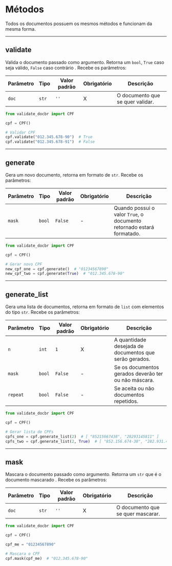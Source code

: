 # Métodos
Todos os documentos possuem os mesmos métodos e funcionam da mesma forma.

------------
## validate
Valida o documento passado como argumento. Retorna um `bool`, `True` caso seja válido, `False` caso contrário . Recebe os parâmetros:

| Parâmetro | Tipo | Valor padrão | Obrigatório | Descrição |
| --------- | ---- | ----------- | ------------ | --------- |
| `doc` | `str`| `''` | X | O documento que se quer validar. |

```python
from validate_docbr import CPF

cpf = CPF()

# Validar CPF
cpf.validate("012.345.678-90")  # True
cpf.validate("012.345.678-91")  # False
```

------------
## generate
Gera um novo documento, retorna em formato de `str`. Recebe os parâmetros:

| Parâmetro | Tipo | Valor padrão | Obrigatório | Descrição |
| --------- | ---- | ----------- | ------------ | --------- |
| `mask` | `bool` | `False` | - | Quando possui o valor `True`, o documento retornado estará formatado. |

```python
from validate_docbr import CPF

cpf = CPF()

# Gerar novo CPF
new_cpf_one = cpf.generate()  # "01234567890"
new_cpf_two = cpf.generate(True)  # "012.345.678-90"
```

------------
## generate_list
Gera uma lista de documentos, retorna em formato de `list` com elementos do tipo `str`. Recebe os parâmetros:

| Parâmetro | Tipo | Valor padrão | Obrigatório | Descrição |
| --------- | ---- | ----------- | ------------ | --------- |
| `n` | `int` | `1` | X | A quantidade desejada de documentos que serão gerados. |
| `mask` | `bool` | `False` | - | Se os documentos gerados deverão ter ou não máscara. |
| `repeat` | `bool` | `False` | - | Se aceita ou não documentos repetidos. |

```python
from validate_docbr import CPF

cpf = CPF()

# Gerar lista de CPFs
cpfs_one = cpf.generate_list(2)  # [ "85215667438", "28293145811" ]
cpfs_two = cpf.generate_list(2, True)  # [ "852.156.674-38", "282.931.458-11" ]
```

------------
## mask
Mascara o documento passado como argumento. Retorna um `str` que é o documento mascarado . Recebe os parâmetros:

| Parâmetro | Tipo | Valor padrão | Obrigatório | Descrição |
| --------- | ---- | ----------- | ------------ | --------- |
| `doc` | `str`| `''` | X | O documento que se quer mascarar. |

```python
from validate_docbr import CPF

cpf = CPF()

cpf_me = "01234567890"

# Mascara o CPF
cpf.mask(cpf_me)  # "012.345.678-90"
```
